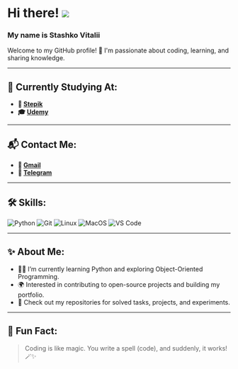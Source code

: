 # Hi there! ![](https://user-images.githubusercontent.com/18350557/176309783-0785949b-9127-417c-8b55-ab5a4333674e.gif)  
### My name is **Stashko Vitalii**  
Welcome to my GitHub profile! 🚀 I'm passionate about coding, learning, and sharing knowledge.  

---

## 🌱 Currently Studying At:
- **📘 [Stepik](http://stepik.org/users/973023244/profile)**  
- **🎓 [Udemy](https://www.udemy.com/user/vitalii-3171/)**  

---

## 📬 Contact Me:
- **📧 [Gmail](mailto:VitaliiStashko3008@gmail.com)**  
- **💬 [Telegram](https://t.me/Stashko_V)**  

---

## 🛠 Skills:  
<div align="left">
  <img src="https://img.shields.io/badge/Python-3776AB?style=for-the-badge&logo=python&logoColor=white" alt="Python" />
  <img src="https://img.shields.io/badge/Git-F05032?style=for-the-badge&logo=git&logoColor=white" alt="Git" />
  <img src="https://img.shields.io/badge/Linux-FCC624?style=for-the-badge&logo=linux&logoColor=black" alt="Linux" />
  <img src="https://img.shields.io/badge/MacOS-000000?style=for-the-badge&logo=apple&logoColor=white" alt="MacOS" />
  <img src="https://img.shields.io/badge/VS_Code-007ACC?style=for-the-badge&logo=visual-studio-code&logoColor=white" alt="VS Code" />
</div>  

---

## ✨ About Me:  
- 🧑‍💻 I’m currently learning Python and exploring Object-Oriented Programming.  
- 🌍 Interested in contributing to open-source projects and building my portfolio.  
- 📂 Check out my repositories for solved tasks, projects, and experiments.  

---

## 🌟 Fun Fact:  
> Coding is like magic. You write a spell (code), and suddenly, it works! 🪄✨  
